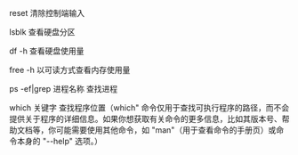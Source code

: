 reset                     清除控制端输入

lsblk                     查看硬盘分区

df -h                    查看硬盘使用量

free -h                   以可读方式查看内存使用量

ps -ef|grep 进程名称       查找进程          

which 关键字              查找程序位置（which" 命令仅用于查找可执行程序的路径，而不会提供关于程序的详细信息。如果你想获取有关命令的更多信息，比如其版本号、帮助文档等，你可能需要使用其他命令，如 "man"（用于查看命令的手册页）或命令本身的 "--help" 选项。）
